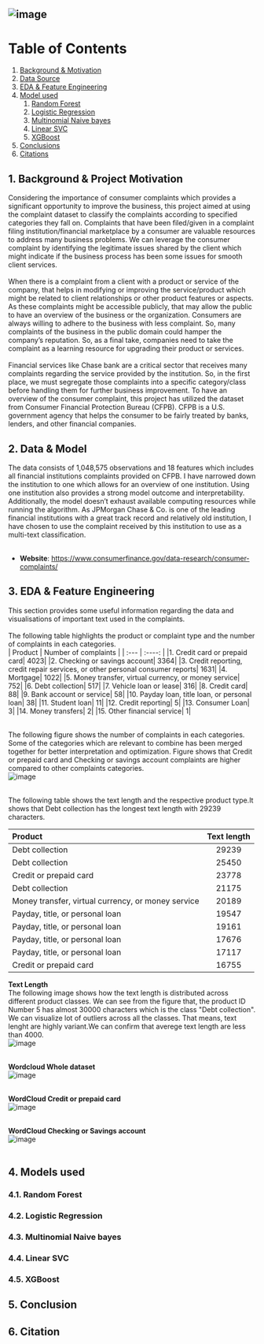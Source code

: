 ![image](https://github.com/sunil-20/Text-classification-project/blob/main/Images/cfpb.png)
---
# Table of Contents
1. [Background & Motivation](#background)
2. [Data Source](#data)
3. [EDA & Feature Engineering](#eda)
4. [Model used](#model)
   1. [Random Forest](#rf)
   2. [Logistic Regression](#lg)
   3. [Multinomial Naive bayes](#nb)
   4. [Linear SVC](#svc)
   5. [XGBoost](#xgb)
5. [Conclusions](#result)
6. [Citations](#ref)

## 1. Background & Project Motivation <a name="background"></a>
Considering the importance of consumer complaints which provides a significant opportunity to improve the business, this project aimed at using the complaint dataset to classify the complaints according to specified categories they fall on. Complaints that have been filed/given in a complaint filing institution/financial marketplace by a consumer are valuable resources to address many business problems. We can leverage the consumer complaint by identifying the legitimate issues shared by the client which might indicate if the business process has been some issues for smooth client services.<br><br>
When there is a complaint from a client with a product or service of the company, that helps in modifying or improving the service/product which might be related to client relationships or other product features or aspects. As these complaints might be accessible publicly, that may allow the public to have an overview of the business or the organization. Consumers are always willing to adhere to the business with less complaint. So, many complaints of the business in the public domain could hamper the company’s reputation. So, as a final take, companies need to take the complaint as a learning resource for upgrading their product or services. <br><br>
Financial services like Chase bank are a critical sector that receives many complaints regarding the service provided by the institution. So, in the first place, we must segregate those complaints into a specific category/class before handling them for further business improvement. To have an overview of the consumer complaint, this project has utilized the dataset from Consumer Financial Protection Bureau (CFPB). CFPB is a U.S. government agency that helps the consumer to be fairly treated by banks, lenders, and other financial companies.

## 2. Data & Model <a name="data"></a>
The data consists of 1,048,575 observations and 18 features which includes all financial institutions complaints provided on CFPB. I have narrowed down the institution to one which allows for an overview of one institution. Using one institution also provides a strong model outcome and interpretability. Additionally, the model doesn’t exhaust available computing resources while running the algorithm. As JPMorgan Chase & Co. is one of the leading financial institutions with a great track record and relatively old institution, I have chosen to use the complaint received by this institution to use as a multi-text classification. <br><br>
* __Website__: https://www.consumerfinance.gov/data-research/consumer-complaints/

## 3. EDA & Feature Engineering <a name="eda"></a><br>
This section provides some useful information regarding the data and visualisations of important text used in the complaints.<br><br>
The following table highlights the product or complaint type and the number of complaints in each categories.<br>
| Product    | Number of complaints |
| :---        |    :----:   |
|1. Credit card or prepaid card|                                                     4023|
|2. Checking or savings account|                                                     3364|
|3. Credit reporting, credit repair services, or other personal consumer reports|    1631|
|4. Mortgage|                                                                        1022|
|5. Money transfer, virtual currency, or money service|                               752|
|6. Debt collection|                                                                  517|
|7. Vehicle loan or lease|                                                            316|
|8. Credit card|                                                                       88|
|9. Bank account or service|                                                           58|
|10. Payday loan, title loan, or personal loan|                                         38|
|11. Student loan|                                                                      11|
|12. Credit reporting|                                                                   5|
|13. Consumer Loan|                                                                      3|
|14. Money transfers|                                                                    2|
|15. Other financial service|                                                            1|

<br>The following figure shows the number of complaints in each categories. Some of the categories which are relevant to combine has been merged together for better interpretation and optimization. Figure shows that Credit or prepaid card and Checking or savings account complaints are higher compared to other complaints categories. <br>
![image](https://github.com/sunil-20/Text-classification-project/blob/main/Images/Complaint_cases.png)<br><br>

The following table shows the text length and the respective product type.It shows that Debt collection has the longest text length with 29239 characters. <br>

| Product    | Text length|
| :---        |    :----:   |
|Debt collection|29239|
|Debt collection|25450|
|Credit or prepaid card|23778|
|Debt collection|21175|
|Money transfer, virtual currency, or money service|20189|
|Payday, title, or personal loan|19547|
|Payday, title, or personal loan|19161|
|Payday, title, or personal loan|17676|
|Payday, title, or personal loan|17117|
|Credit or prepaid card|16755|<br>

__Text Length__<br>
The following image shows how the text length is distributed across different product classes. We can see from the figure that, the product ID Number 5 has almost 30000 characters which is the class "Debt collection". We can visualize lot of outliers across all the classes. That means, text lenght are highly variant.We can confirm that averege text length are less than 4000. <br>
![image](https://github.com/sunil-20/Text-classification-project/blob/main/Images/Text_length.png)<br><br>

__Wordcloud Whole dataset__<br>
![image](https://github.com/sunil-20/Text-classification-project/blob/main/Images/Wordcloud_whole.png)<br><br>

__WordCloud Credit or prepaid card__<br>
![image](https://github.com/sunil-20/Text-classification-project/blob/main/Images/Wordcloud_prepaid_card.png)<br><br>

__WordCloud Checking or Savings account__<br>
![image](https://github.com/sunil-20/Text-classification-project/blob/main/Images/Wordcloud_Checking_Savings.png)<br><br>

## 4. Models used <a name="model"></a>
### 4.1. Random Forest<a name="rf"></a>
### 4.2. Logistic Regression <a name="lg"></a>
### 4.3. Multinomial Naive bayes<a name="nb"></a>
### 4.4. Linear SVC <a name="svc"></a>
### 4.5. XGBoost <a name="xgb"></a>

## 5. Conclusion <a name="result"></a>

## 6. Citation <a name="ref"></a>
